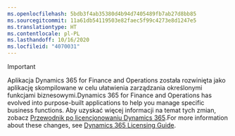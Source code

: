 ```yaml
---
ms.openlocfilehash: 5bdb3f4ab35380d4b94d7405489fb7ab27d8bb85
ms.sourcegitcommit: 11a61db54119503e82faec5f99c4273e8d1247e5
ms.translationtype: HT
ms.contentlocale: pl-PL
ms.lasthandoff: 10/16/2020
ms.locfileid: "4070031"
---
```

> [!IMPORTANT]
> <span data-ttu-id="aaa5b-101">Aplikacja Dynamics 365 for Finance and Operations została rozwinięta jako aplikację skompilowane w celu ułatwienia zarządzania określonymi funkcjami biznesowymi.</span><span class="sxs-lookup"><span data-stu-id="aaa5b-101">Dynamics 365 for Finance and Operations has evolved into purpose-built applications to help you manage specific business functions.</span></span> <span data-ttu-id="aaa5b-102">Aby uzyskać więcej informacji na temat tych zmian, zobacz [Przewodnik po licencjonowaniu Dynamics 365](https://mbs.microsoft.com/Files/public/365/Dynamics365LicensingGuide.pdf).</span><span class="sxs-lookup"><span data-stu-id="aaa5b-102">For more information about these changes, see [Dynamics 365 Licensing Guide](https://mbs.microsoft.com/Files/public/365/Dynamics365LicensingGuide.pdf).</span></span>
 

